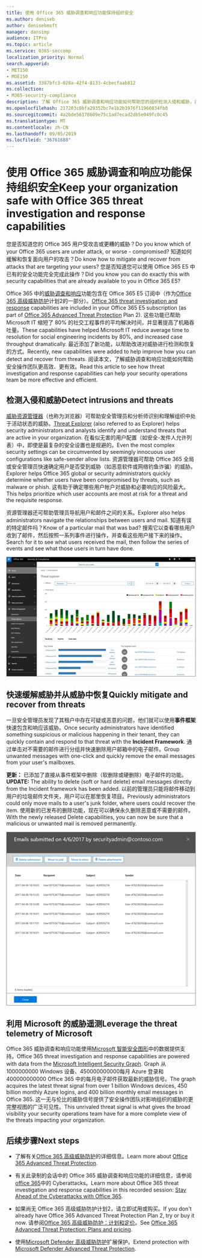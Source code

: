 ```yaml
---
title: 使用 Office 365 威胁调查和响应功能保持组织安全
ms.author: deniseb
author: denisebmsft
manager: dansimp
audience: ITPro
ms.topic: article
ms.service: O365-seccomp
localization_priority: Normal
search.appverid:
- MET150
- MOE150
ms.assetid: 3387bfc3-028a-42f4-8133-4cbecfaab812
ms.collection:
- M365-security-compliance
description: 了解 Office 365 威胁调查和响应功能如何帮助您的组织检测入侵和威胁，并快速缓解和恢复威胁。
ms.openlocfilehash: 217203c0bfa29352bc7e1b2b3976f11966034fb0
ms.sourcegitcommit: 4a2bde56178609e75c1ad7ecad2db5e049fc0c45
ms.translationtype: MT
ms.contentlocale: zh-CN
ms.lasthandoff: 09/05/2019
ms.locfileid: "36761688"
---
```

# <a name="keep-your-organization-safe-with-office-365-threat-investigation-and-response-capabilities"></a><span data-ttu-id="748b3-103">使用 Office 365 威胁调查和响应功能保持组织安全</span><span class="sxs-lookup"><span data-stu-id="748b3-103">Keep your organization safe with Office 365 threat investigation and response capabilities</span></span>

<span data-ttu-id="748b3-104">您是否知道您的 Office 365 用户受攻击或更糟的威胁？</span><span class="sxs-lookup"><span data-stu-id="748b3-104">Do you know which of your Office 365 users are under attack, or worse - compromised?</span></span> <span data-ttu-id="748b3-105">知道如何缓解和恢复面向用户的攻击？</span><span class="sxs-lookup"><span data-stu-id="748b3-105">Do know how to mitigate and recover from attacks that are targeting your users?</span></span> <span data-ttu-id="748b3-106">您是否知道您可以使用 Office 365 E5 中已有的安全功能完全完成此操作？</span><span class="sxs-lookup"><span data-stu-id="748b3-106">Did you know you can do exactly this with security capabilities that are already available to you in Office 365 E5?</span></span> 
  
<span data-ttu-id="748b3-107">Office 365 中的[威胁调查和响应](office-365-ti.md)功能包含在 Office 365 E5 订阅中（作为[Office 365 高级威胁防护](office-365-atp.md)计划2的一部分）。</span><span class="sxs-lookup"><span data-stu-id="748b3-107">[Office 365 threat investigation and response](office-365-ti.md) capabilities are included in your Office 365 E5 subscription (as part of [Office 365 Advanced Threat Protection](office-365-atp.md) Plan 2).</span></span> <span data-ttu-id="748b3-108">这些功能已帮助 Microsoft IT 缩短了 80% 的社交工程事件的平均解决时间，并显著提高了机箱吞吐量。</span><span class="sxs-lookup"><span data-stu-id="748b3-108">These capabilities have helped Microsoft IT reduce average time to resolution for social engineering incidents by 80%, and increased case throughput dramatically.</span></span> <span data-ttu-id="748b3-109">最近添加了新功能，以帮助改进对威胁进行检测和恢复的方式。</span><span class="sxs-lookup"><span data-stu-id="748b3-109">Recently, new capabilities were added to help improve how you can detect and recover from threats.</span></span> <span data-ttu-id="748b3-110">阅读本文，了解威胁调查和响应功能如何帮助安全操作团队更高效、更有效。</span><span class="sxs-lookup"><span data-stu-id="748b3-110">Read this article to see how threat investigation and response capabilities can help your security operations team be more effective and efficient.</span></span>
  
## <a name="detect-intrusions-and-threats"></a><span data-ttu-id="748b3-111">检测入侵和威胁</span><span class="sxs-lookup"><span data-stu-id="748b3-111">Detect intrusions and threats</span></span>

<span data-ttu-id="748b3-112">[威胁资源管理器](threat-explorer.md)（也称为浏览器）可帮助安全管理员和分析师识别和理解组织中处于活动状态的威胁。</span><span class="sxs-lookup"><span data-stu-id="748b3-112">[Threat Explorer](threat-explorer.md) (also referred to as Explorer) helps security administrators and analysts identify and understand threats that are active in your organization.</span></span> <span data-ttu-id="748b3-113">在看似无害的用户配置（如安全-发件人允许列表）中，即使是最复杂的安全设置也是规避的。</span><span class="sxs-lookup"><span data-stu-id="748b3-113">Even the most complex security settings can be circumvented by seemingly innocuous user configurations like safe-sender allow lists.</span></span> <span data-ttu-id="748b3-114">资源管理器可帮助 Office 365 全局或安全管理员快速确定用户是否受到威胁（如恶意软件或网络钓鱼诈骗）的威胁。</span><span class="sxs-lookup"><span data-stu-id="748b3-114">Explorer helps Office 365 global or security administrators quickly determine whether users have been compromised by threats, such as malware or phish.</span></span> <span data-ttu-id="748b3-115">这有助于确定哪些用户帐户对威胁和必要响应的风险最大。</span><span class="sxs-lookup"><span data-stu-id="748b3-115">This helps prioritize which user accounts are most at risk for a threat and the requisite response.</span></span> 
  
<span data-ttu-id="748b3-116">资源管理器还可帮助管理员导航用户和邮件之间的关系。</span><span class="sxs-lookup"><span data-stu-id="748b3-116">Explorer also helps administrators navigate the relationships between users and mail.</span></span> <span data-ttu-id="748b3-117">知道有误的特定邮件吗？</span><span class="sxs-lookup"><span data-stu-id="748b3-117">Know of a particular mail that was bad?</span></span> <span data-ttu-id="748b3-118">搜索它以查看哪些用户收到了邮件，然后按照一系列事件进行操作，并查看这些用户接下来的操作。</span><span class="sxs-lookup"><span data-stu-id="748b3-118">Search for it to see what users received the mail, then follow the series of events and see what those users in turn have done.</span></span>

![Office 365 中的威胁资源管理器的屏幕截图，由恶意软件系列进行颜色编码](media/591338dd-252a-437d-b5f2-87aa42e74b0c.png)
  
## <a name="quickly-mitigate-and-recover-from-threats"></a><span data-ttu-id="748b3-120">快速缓解威胁并从威胁中恢复</span><span class="sxs-lookup"><span data-stu-id="748b3-120">Quickly mitigate and recover from threats</span></span>

<span data-ttu-id="748b3-121">一旦安全管理员发现了其租户中存在可疑或恶意的问题，他们就可以使用**事件框架**快速包含和响应该威胁。</span><span class="sxs-lookup"><span data-stu-id="748b3-121">Once security administrators have identified something suspicious or malicious happening in their tenant, they can quickly contain and respond to that threat with the **Incident Framework**.</span></span> <span data-ttu-id="748b3-122">通过单击对不需要的邮件进行分组并快速删除用户邮箱中的电子邮件。</span><span class="sxs-lookup"><span data-stu-id="748b3-122">Group unwanted messages with one-click and quickly remove the email messages from your user's mailboxes.</span></span> 
  
 <span data-ttu-id="748b3-123">**更新：** 已添加了直接从事件框架中删除（软删除或硬删除）电子邮件的功能。</span><span class="sxs-lookup"><span data-stu-id="748b3-123">**UPDATE:** The ability to delete (soft or hard delete) email messages directly from the Incident framework has been added.</span></span> <span data-ttu-id="748b3-124">以前的管理员只能将邮件移动到用户的垃圾邮件文件夹，用户可以在那里恢复项目。</span><span class="sxs-lookup"><span data-stu-id="748b3-124">Previously administrators could only move mails to a user's junk folder, where users could recover the item.</span></span> <span data-ttu-id="748b3-125">使用新的已发布的删除功能，现在可以确保永久删除恶意或不需要的邮件。</span><span class="sxs-lookup"><span data-stu-id="748b3-125">With the newly released Delete capabilities, you can now be sure that a malicious or unwanted mail is removed permanently.</span></span> 
    
![事件修正的电子邮件列表的屏幕截图](media/9d8452d3-d8d2-4b26-81f9-76396e08dd17.png)
  
## <a name="leverage-the-threat-telemetry-of-microsoft"></a><span data-ttu-id="748b3-127">利用 Microsoft 的威胁遥测</span><span class="sxs-lookup"><span data-stu-id="748b3-127">Leverage the threat telemetry of Microsoft</span></span>

<span data-ttu-id="748b3-128">Office 365 威胁调查和响应功能使用[Microsoft 智能安全图形](https://go.microsoft.com/fwlink/?linkid=2036223)中的数据提供支持。</span><span class="sxs-lookup"><span data-stu-id="748b3-128">Office 365 threat investigation and response capabilities are powered with data from the [Microsoft Intelligent Security Graph](https://go.microsoft.com/fwlink/?linkid=2036223).</span></span> <span data-ttu-id="748b3-129">Graph 从 1000000000 Windows 设备、450000000000每月 Azure 登录和 400000000000 Office 365 中的每月电子邮件获取最新的威胁信号。</span><span class="sxs-lookup"><span data-stu-id="748b3-129">The graph acquires the latest threat signal from over 1 billion Windows devices, 450 billion monthly Azure logins, and 400 billion monthly email messages in Office 365.</span></span> <span data-ttu-id="748b3-130">这一无与伦比的威胁信号提供了安全操作团队对影响组织的威胁的更完整视图的广泛可见性。</span><span class="sxs-lookup"><span data-stu-id="748b3-130">This unrivaled threat signal is what gives the broad visibility your security operations team have for a more complete view of the threats impacting your organization.</span></span> 
  
## <a name="next-steps"></a><span data-ttu-id="748b3-131">后续步骤</span><span class="sxs-lookup"><span data-stu-id="748b3-131">Next steps</span></span>

- <span data-ttu-id="748b3-132">了解有关[Office 365 高级威胁防护](office-365-atp.md)的详细信息。</span><span class="sxs-lookup"><span data-stu-id="748b3-132">Learn more about [Office 365 Advanced Threat Protection](office-365-atp.md).</span></span>

- <span data-ttu-id="748b3-133">有关此录制的会话中的 Office 365 威胁调查和响应功能的详细信息，请参阅[office 365](https://myignite.microsoft.com/videos/53723)中的 Cyberattacks。</span><span class="sxs-lookup"><span data-stu-id="748b3-133">Learn more about Office 365 threat investigation and response capabilities in this recorded session: [Stay Ahead of the Cyberattacks with Office 365](https://myignite.microsoft.com/videos/53723).</span></span>

- <span data-ttu-id="748b3-134">如果尚无 Office 365 高级威胁防护计划2，请立即试用或购买。</span><span class="sxs-lookup"><span data-stu-id="748b3-134">If you don't already have Office 365 Advanced Threat Protection Plan 2, try or buy it now.</span></span> <span data-ttu-id="748b3-135">请参阅[Office 365 高级威胁防护：计划和定价](https://products.office.com/exchange/advance-threat-protection#pmg-allup-content)。</span><span class="sxs-lookup"><span data-stu-id="748b3-135">See [Office 365 Advanced Threat Protection: Plans and pricing](https://products.office.com/exchange/advance-threat-protection#pmg-allup-content).</span></span>
    
- <span data-ttu-id="748b3-136">使用[Microsoft Defender 高级威胁防护](https://docs.microsoft.com/windows/security/threat-protection/microsoft-defender-atp/microsoft-defender-advanced-threat-protection)扩展保护。</span><span class="sxs-lookup"><span data-stu-id="748b3-136">Extend protection with [Microsoft Defender Advanced Threat Protection](https://docs.microsoft.com/windows/security/threat-protection/microsoft-defender-atp/microsoft-defender-advanced-threat-protection).</span></span>